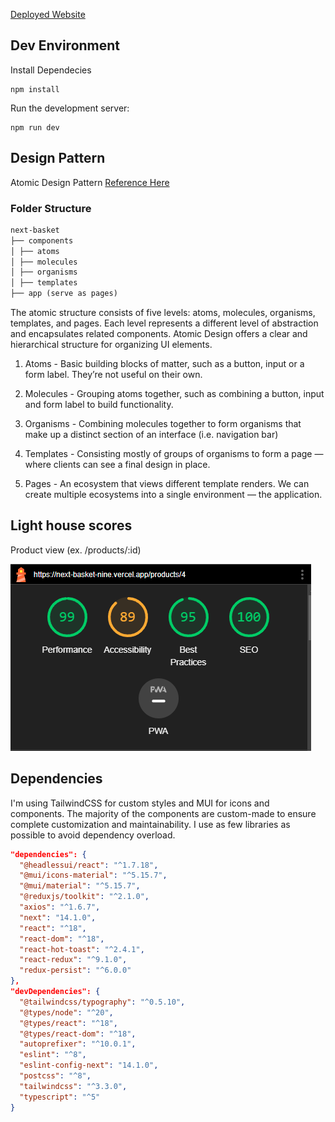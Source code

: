 [Deployed Website](https://next-basket-nine.vercel.app/)

## Dev Environment

Install Dependecies

```
npm install
```

Run the development server:

```
npm run dev
```

## Design Pattern

Atomic Design Pattern [Reference Here](https://medium.com/@janelle.wg/atomic-design-pattern-how-to-structure-your-react-application-2bb4d9ca5f97)

### Folder Structure

```md
next-basket
├── components
│ ├── atoms
│ ├── molecules
│ ├── organisms
│ ├── templates
├── app (serve as pages)
```

The atomic structure consists of five levels: atoms, molecules, organisms, templates, and pages.
Each level represents a different level of abstraction and encapsulates related components.
Atomic Design offers a clear and hierarchical structure for organizing UI elements.

1. Atoms - Basic building blocks of matter, such as a button, input or a form label. They’re not useful on their own.

2. Molecules - Grouping atoms together, such as combining a button, input and form label to build functionality.

3. Organisms - Combining molecules together to form organisms that make up a distinct section of an interface (i.e. navigation bar)

4. Templates - Consisting mostly of groups of organisms to form a page — where clients can see a final design in place.

5. Pages - An ecosystem that views different template renders. We can create multiple ecosystems into a single environment — the application.

## Light house scores

Product view (ex. /products/:id)

![product page](/images/lighthouse%20score.png)

## Dependencies

I'm using TailwindCSS for custom styles and MUI for icons and components. The majority of the components are custom-made to ensure complete customization and maintainability. I use as few libraries as possible to avoid dependency overload.

```json
"dependencies": {
  "@headlessui/react": "^1.7.18",
  "@mui/icons-material": "^5.15.7",
  "@mui/material": "^5.15.7",
  "@reduxjs/toolkit": "^2.1.0",
  "axios": "^1.6.7",
  "next": "14.1.0",
  "react": "^18",
  "react-dom": "^18",
  "react-hot-toast": "^2.4.1",
  "react-redux": "^9.1.0",
  "redux-persist": "^6.0.0"
},
"devDependencies": {
  "@tailwindcss/typography": "^0.5.10",
  "@types/node": "^20",
  "@types/react": "^18",
  "@types/react-dom": "^18",
  "autoprefixer": "^10.0.1",
  "eslint": "^8",
  "eslint-config-next": "14.1.0",
  "postcss": "^8",
  "tailwindcss": "^3.3.0",
  "typescript": "^5"
}
```
